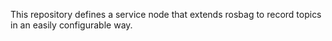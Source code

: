 This repository defines a service node that extends rosbag to record topics in an easily configurable way.
